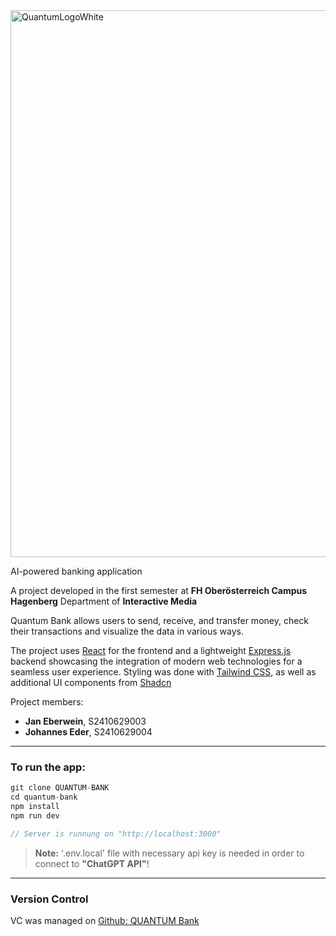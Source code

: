 <img width="875" alt="QuantumLogoWhite" src="https://github.com/user-attachments/assets/6f965906-1251-490b-8bf8-c61c2605f1ab">

AI-powered banking application

A project developed in the first semester at **FH Oberösterreich Campus Hagenberg** Department of **Interactive Media**


Quantum Bank allows users to send, receive, and transfer money, check their transactions and visualize the data in various ways.

The project uses [React](https://react.dev/) for the frontend and a lightweight [Express.js](https://expressjs.com/) backend showcasing the integration of modern web technologies for a seamless user experience. Styling was done with [Tailwind CSS](https://tailwindcss.com/), as well as additional UI components from [Shadcn](https://ui.shadcn.com/) 

Project members:

- **Jan Eberwein**, S2410629003
- **Johannes Eder**, S2410629004

---

### To run the app:

```js
git clone QUANTUM-BANK
cd quantum-bank
npm install
npm run dev

// Server is runnung on "http://localhost:3000"
```

> **Note:** '.env.local' file with necessary api key is needed in order to connect to **"ChatGPT API"**!

---

### Version Control
VC was managed on [Github: QUANTUM Bank ](https://github.com/jan-eberwein/quantum-bank/)
